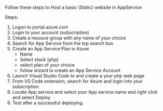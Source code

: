 Follow these steps to Host a basic (Static) website in AppService

Steps:
1. Logon to portal.azure.com 
2. Login to your account (subscription)
3. Create a resouce group with any name of your choice
4. Search for App Service from the top search box
5. Create an App Service Plan in Azure
    - Name
    - Select stack (php)
    - select plan of your choice
    - follow wizard to create an App Service Account
6. Launch Visual Studio Code to and create a your php web page
7. From VS Code extension, search for Azure and login into your subscription.
8. Locate App service and select your App service name and right click and select Deploy
9. Test after a successful deploying.